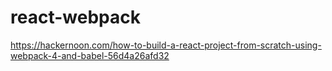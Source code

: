 # react-webpack

https://hackernoon.com/how-to-build-a-react-project-from-scratch-using-webpack-4-and-babel-56d4a26afd32
